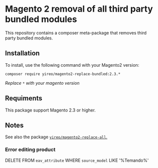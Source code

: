 # Magento 2 removal of all third party bundled modules

This repository contains a composer meta-package that removes third party bundled modules.

## Installation

To install, use the following command with your Magento2 version:

```
composer require yireo/magento2-replace-bundled:2.3.*
```

_Replace `*` with your magento version_

## Requiments

This package support Magento 2.3 or higher.

## Notes

See also the package [`yireo/magento2-replace-all`.](https://github.com/yireo/magento2-replace-all)

### Error editing product

DELETE FROM `eav_attribute` WHERE `source_model` LIKE '%Temando%' 
